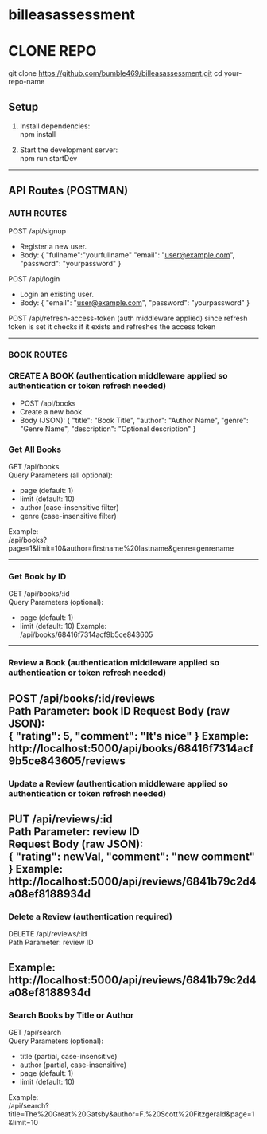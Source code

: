 # billeasassessment

# CLONE REPO
git clone https://github.com/bumble469/billeasassessment.git
cd your-repo-name

## Setup

1. Install dependencies:  
   npm install

2. Start the development server:  
   npm run startDev

------------------------------------------------

## API Routes (POSTMAN)

### AUTH ROUTES

POST /api/signup
- Register a new user.
- Body:
  {
    "fullname":"yourfullname"
    "email": "user@example.com",
    "password": "yourpassword"
  }

POST /api/login
- Login an existing user.
- Body:
  {
    "email": "user@example.com",
    "password": "yourpassword"
  }

POST /api/refresh-access-token (auth middleware applied)
since refresh token is set it checks if it exists and refreshes the access token

---------------------------
### BOOK ROUTES

### CREATE A BOOK  (authentication middleware applied so authentication or token refresh needed)
- POST /api/books
- Create a new book.
- Body (JSON):
  {
    "title": "Book Title",
    "author": "Author Name",
    "genre": "Genre Name",
    "description": "Optional description"
  }


### Get All Books  
GET /api/books  
Query Parameters (all optional):  
- page (default: 1)  
- limit (default: 10)  
- author (case-insensitive filter)  
- genre (case-insensitive filter)  

Example:  
/api/books?page=1&limit=10&author=firstname%20lastname&genre=genrename

---

### Get Book by ID 
GET /api/books/:id  
Query Parameters (optional):  
- page (default: 1)  
- limit (default: 10) 
Example:  
/api/books/68416f7314acf9b5ce843605

---

### Review a Book  (authentication middleware applied so authentication or token refresh needed)
POST /api/books/:id/reviews  
Path Parameter: book ID
Request Body (raw JSON):  
{
  "rating": 5,
  "comment": "It's nice"
}
Example:
http://localhost:5000/api/books/68416f7314acf9b5ce843605/reviews
---

### Update a Review  (authentication middleware applied so authentication or token refresh needed)
PUT /api/reviews/:id  
Path Parameter: review ID  
Request Body (raw JSON):  
{
  "rating": newVal,
  "comment": "new comment"
}
Example:
http://localhost:5000/api/reviews/6841b79c2d4a08ef8188934d
---

### Delete a Review  (authentication required)
DELETE /api/reviews/:id  
Path Parameter: review ID

Example:
http://localhost:5000/api/reviews/6841b79c2d4a08ef8188934d
---

### Search Books by Title or Author  
GET /api/search  
Query Parameters (optional):  
- title (partial, case-insensitive)  
- author (partial, case-insensitive)  
- page (default: 1)  
- limit (default: 10)  

Example:  
/api/search?title=The%20Great%20Gatsby&author=F.%20Scott%20Fitzgerald&page=1&limit=10
